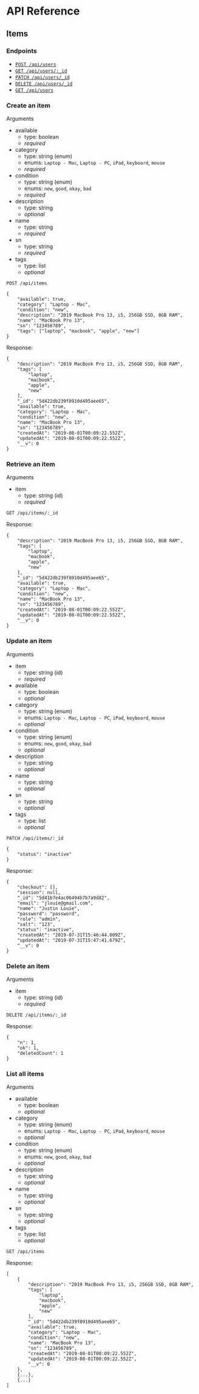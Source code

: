 # API Reference

## Items

### Endpoints

* [`POST /api/users`](#create-an-item)
* [`GET /api/users/:_id`](#retrieve-an-item)
* [`PATCH /api/users/_id`](#update-an-item)
* [`DELETE /api/users/_id`](#delete-an-item)
* [`GET /api/users`](#list-all-items)

### Create an item

Arguments

* available
  * type: boolean
  * *required*
* category
  * type: string (enum)
  * enums: `Laptop - Mac`, `Laptop - PC`, `iPad`, `keyboard`, `mouse`
  * *required*
* condition
  * type: string (enum)
  * enums: `new`, `good`, `okay`, `bad`
  * *required*
* description
  * type: string
  * *optional*
* name
  * type: string
  * *required*
* sn
  * type: string
  * *required*
* tags
  * type: list
  * *optional*

``` 
POST /api/items
```

```
{
	"available": true,
	"category": "Laptop - Mac",
	"condition": "new",
	"description": "2019 MacBook Pro 13, i5, 256GB SSD, 8GB RAM",
	"name": "MacBook Pro 13",
	"sn": "123456789",
	"tags": ["laptop", "macbook", "apple", "new"]
}
```

Response:

```
{
    "description": "2019 MacBook Pro 13, i5, 256GB SSD, 8GB RAM",
    "tags": [
        "laptop",
        "macbook",
        "apple",
        "new"
    ],
    "_id": "5d422db239f8910d495aee65",
    "available": true,
    "category": "Laptop - Mac",
    "condition": "new",
    "name": "MacBook Pro 13",
    "sn": "123456789",
    "createdAt": "2019-08-01T00:09:22.552Z",
    "updatedAt": "2019-08-01T00:09:22.552Z",
    "__v": 0
}
```

### Retrieve an item

Arguments

* item
  * type: string (id)
  * *required*
  
```
GET /api/items/:_id
```

Response:

```
{
    "description": "2019 MacBook Pro 13, i5, 256GB SSD, 8GB RAM",
    "tags": [
        "laptop",
        "macbook",
        "apple",
        "new"
    ],
    "_id": "5d422db239f8910d495aee65",
    "available": true,
    "category": "Laptop - Mac",
    "condition": "new",
    "name": "MacBook Pro 13",
    "sn": "123456789",
    "createdAt": "2019-08-01T00:09:22.552Z",
    "updatedAt": "2019-08-01T00:09:22.552Z",
    "__v": 0
}
```

### Update an item

Arguments

* item
  * type: string (id)
  * *required*
* available
  * type: boolean
  * *optional*
* category
  * type: string (enum)
  * enums: `Laptop - Mac`, `Laptop - PC`, `iPad`, `keyboard`, `mouse`
  * *optional*
* condition
  * type: string (enum)
  * enums: `new`, `good`, `okay`, `bad`
  * *optional*
* description
  * type: string
  * *optional*
* name
  * type: string
  * *optional*
* sn
  * type: string
  * *optional*
* tags
  * type: list
  * *optional*

```
PATCH /api/items/:_id
```

```
{
	"status": "inactive"
}
```

Response:

```
{
    "checkout": [],
    "session": null,
    "_id": "5d41b7e4ac06494b7b7a9d82",
    "email": "jlouie@gmail.com",
    "name": "Justin Louie",
    "password": "password",
    "role": "admin",
    "salt": "123",
    "status": "inactive",
    "createdAt": "2019-07-31T15:46:44.009Z",
    "updatedAt": "2019-07-31T15:47:41.679Z",
    "__v": 0
}
```

### Delete an item

Arguments

* item
  * type: string (id)
  * *required*

```
DELETE /api/items/:_id
```

Response:

```
{
    "n": 1,
    "ok": 1,
    "deletedCount": 1
}
```

### List all items

Arguments

* available
  * type: boolean
  * *optional*
* category
  * type: string (enum)
  * enums: `Laptop - Mac`, `Laptop - PC`, `iPad`, `keyboard`, `mouse`
  * *optional*
* condition
  * type: string (enum)
  * enums: `new`, `good`, `okay`, `bad`
  * *optional*
* description
  * type: string
  * *optional*
* name
  * type: string
  * *optional*
* sn
  * type: string
  * *optional*
* tags
  * type: list
  * *optional*

```
GET /api/items
```

Response:

```
[
    {
        "description": "2019 MacBook Pro 13, i5, 256GB SSD, 8GB RAM",
        "tags": [
            "laptop",
            "macbook",
            "apple",
            "new"
        ],
        "_id": "5d422db239f8910d495aee65",
        "available": true,
        "category": "Laptop - Mac",
        "condition": "new",
        "name": "MacBook Pro 13",
        "sn": "123456789",
        "createdAt": "2019-08-01T00:09:22.552Z",
        "updatedAt": "2019-08-01T00:09:22.552Z",
        "__v": 0
    },
    {...},
    {...}
]
```
